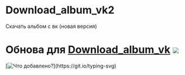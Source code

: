 # Download_album_vk2
Скачать альбом с вк (новая версия)
# Обнова для [Download_album_vk](https://github.com/YakimaVisus/Download_album_vk) ![](https://github.com/blackcater/blackcater/raw/main/images/Hi.gif) 
[![Что добавлено?](https://readme-typing-svg.herokuapp.com?color=%2336BCF7&lines=Что+добавлено+?)](https://git.io/typing-svg)

